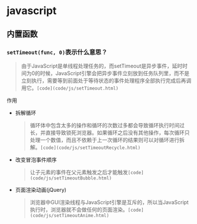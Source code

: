 # javascript
## 内置函数
### `setTimeout(func, 0)`表示什么意思？
> 由于JavaScript是单线程处理任务的，而setTimeout是异步事件，延时时间为0的时候，JavaScript引擎会把异步事件立刻放到任务队列里，而不是立刻执行，需要等到前面处于等待状态的事件处理程序全部执行完成后再调用它。`[code](code/js/setTimeout.html)`

作用
* 拆解循环
    > 循环体中包含太多的操作和循环的次数过多都会导致循环执行时间过长，并直接导致锁死浏览器。如果循环之后没有其他操作，每次循环只处理一个数值，而且不依赖于上一次循环的结果则可以对循环进行拆解。`[code](code/js/setTimeoutRecycle.html)`

* 改变冒泡事件顺序
    > 让子元素的事件在父元素触发之后才能触发`[code](code/js/setTimeoutBubble.html)`

* 页面渲染动画(jQuery)
    > 浏览器中GUI渲染线程与JavaScript引擎是互斥的，所以当JavaScript执行时，浏览器就不会做任何的页面渲染。`[code](code/js/setTimeoutAnime.html)`
